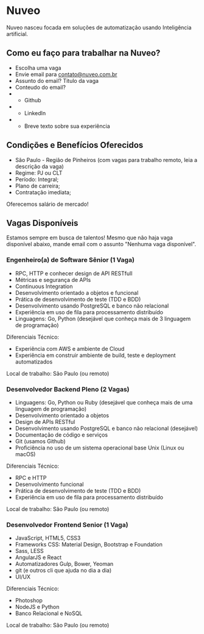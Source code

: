 # Nuveo
Nuveo nasceu focada em soluções de automatização usando Inteligência artificial.

## Como eu faço para trabalhar na Nuveo?

- Escolha uma vaga
- Envie email para contato@nuveo.com.br
- Assunto do email? Titulo da vaga
- Conteudo do email?
- - Github
- - LinkedIn
- - Breve texto sobre sua experiência

## Condições e Benefícios Oferecidos

- São Paulo - Região de Pinheiros (com vagas para trabalho remoto, leia a descrição da vaga)
- Regime: PJ ou CLT
- Período: Integral;
- Plano de carreira;
- Contratação imediata;

Oferecemos salário de mercado!

## Vagas Disponíveis

Estamos sempre em busca de talentos! Mesmo que não haja vaga disponível abaixo, mande email com o assunto "Nenhuma vaga disponível".

### Engenheiro(a) de Software Sênior (1 Vaga)

- RPC, HTTP e conhecer design de API RESTfull
- Métricas e segurança de APIs
- Continuous Integration
- Desenvolvimento orientado a objetos e funcional
- Prática de desenvolvimento de teste (TDD e BDD)
- Desenvolvimento usando PostgreSQL e banco não relacional
- Experiência em uso de fila para processamento distribuído
- Linguagens: Go, Python (desejável que conheça mais de 3 linguagem de programação)

Diferenciais Técnico:
- Experiência com AWS e ambiente de Cloud
- Experiência em construir ambiente de build, teste e deployment automatizados

Local de trabalho:
São Paulo (ou remoto)

### Desenvolvedor Backend Pleno (2 Vagas)

- Linguagens: Go, Python ou Ruby (desejável que conheça mais de uma linguagem de programação)
- Desenvolvimento orientado a objetos
- Design de APIs RESTful
- Desenvolvimento usando PostgreSQL e banco não relacional (desejável)
- Documentação de código e serviços
- Git (usamos Github)
- Proficiência no uso de um sistema operacional base Unix (Linux ou macOS)

Diferenciais Técnico:
- RPC e HTTP
- Desenvolvimento funcional
- Prática de desenvolvimento de teste (TDD e BDD)
- Experiência em uso de fila para processamento distribuído

Local de trabalho:
São Paulo (ou remoto)

### Desenvolvedor Frontend Senior (1 Vaga)

- JavaScript, HTML5, CSS3
- Frameworks CSS: Material Design, Bootstrap e Foundation
- Sass, LESS
- AngularJS e React
- Automatizadores Gulp, Bower, Yeoman
- git (e outros cli que ajuda no dia a dia)
- UI/UX

Diferenciais Técnico:
- Photoshop
- NodeJS e Python
- Banco Relacional e NoSQL

Local de trabalho:
São Paulo (ou remoto)
